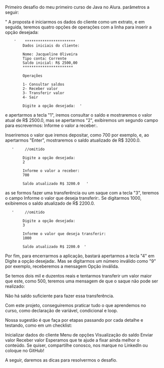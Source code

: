 Primeiro desafio do meu primeiro curso de Java no Alura. parâmetros a seguir:

"
A proposta é iniciarmos os dados do cliente como um extrato, e em seguida, teremos quatro opções de operações com a linha para inserir a opção desejada:

        '    ***********************
            Dados iniciais do cliente:
            
            Nome: Jacqueline Oliveira
            Tipo conta: Corrente
            Saldo inicial: R$ 2500,00
            ***********************
            
            Operações
            
            1- Consultar saldos
            2- Receber valor
            3- Transferir valor
            4- Sair
            
            Digite a opção desejada:  '
e apertarmos a tecla "1", iremos consultar o saldo e mostraremos o valor atual de R$ 2500.0, mas se apertarmos "2", exibiremos um segundo campo para escrevermos: Informe o valor a receber:.

Inseriremos o valor que iremos depositar, como 700 por exemplo, e, ao apertarmos "Enter", mostraremos o saldo atualizado de R$ 3200.0.

       '     //omitido
            
            Digite a opção desejada:
            2
            
            Informe o valor a receber:
            700
            
            Saldo atualizado R$ 3200.0   '
as se formos fazer uma transferência ou um saque com a tecla "3", teremos o campo Informe o valor que deseja transferir:. Se digitarmos 1000, exibiremos o saldo atualizado de R$ 2200.0.

       '     //omitido
            
            Digite a opção desejada:
            3
            
            Informe o valor que deseja transferir:
            1000
            
            Saldo atualizado R$ 2200.0  '
Por fim, para encerrarmos a aplicação, bastará apertarmos a tecla "4" em Digite a opção desejada:. Mas se digitarmos um número inválido como "9" por exemplo, receberemos a mensagem Opção inválida.

Se temos dois mil e duzentos reais e tentarmos transferir um valor maior que este, como 500, teremos uma mensagem de que o saque não pode ser realizado:

Não há saldo suficiente para fazer essa transferência.

Com este projeto, conseguiremos praticar tudo o que aprendemos no curso, como declaração de variável, condicional e loop.

Nossa sugestão é que faça por etapas passando por cada detalhe e testando, como em um checklist:

Inicializar dados do cliente
Menu de opções
Visualização do saldo
Enviar valor
Receber valor
Esperamos que te ajude a fixar ainda melhor o conteúdo. Se quiser, compartilhe conosco, nos marque no LinkedIn ou coloque no GitHub!

A seguir, daremos as dicas para resolvermos o desafio.
